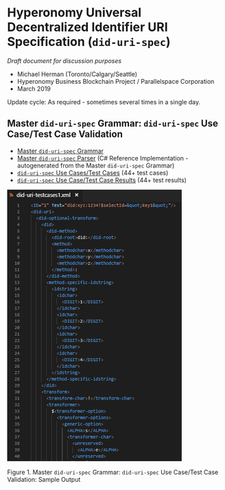 # Hyperonomy Universal Decentralized Identifier URI Specification (`did-uri-spec`)

_Draft document for discussion purposes_

- Michael Herman (Toronto/Calgary/Seattle)
- Hyperonomy Business Blockchain Project / Parallelspace Corporation
- March 2019

Update cycle: As required - sometimes several times in a single day.

## Master `did-uri-spec` Grammar: `did-uri-spec` Use Case/Test Case Validation

- [Master `did-uri-spec` Grammar](did-uri-parsers\0-did-uri-spec-2019-04-09.abnf)
- [Master `did-uri-spec` Parser](did-uri-parsers) (C# Reference Implementation - autogenerated from the Master `did-uri-spec` Grammar)
- [`did-uri-spec` Use Cases/Test Cases](did-uri-parsers\did-uri-testcases1.txt) (44+ test cases)
- [`did-uri-spec` Use Case/Test Case Results](did-uri-parsers\did-uri-testcases1.xml) (44+ test results)

![Master `did-uri-spec` Grammar: `did-uri-spec` Use Case/Test Case Validation](images/did-uri-testcases1.xml.png)

Figure 1. Master `did-uri-spec` Grammar: `did-uri-spec` Use Case/Test Case Validation: Sample Output
